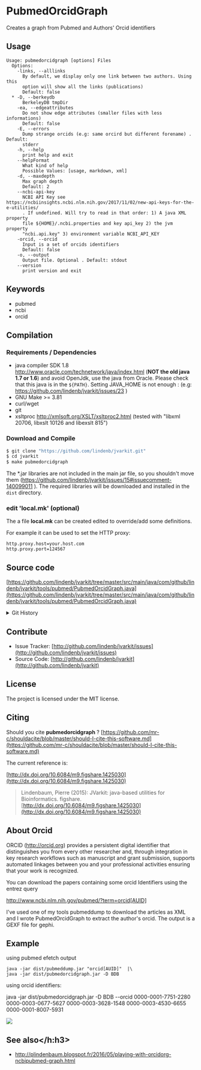 # PubmedOrcidGraph

Creates a graph from Pubmed and Authors' Orcid identifiers


## Usage

```
Usage: pubmedorcidgraph [options] Files
  Options:
    -links, --alllinks
      By default, we display only one link between two authors. Using this 
      option will show all the links (publications)
      Default: false
  * -D, --berkeydb
      BerkeleyDB tmpDir
    -ea, --edgeattributes
      Do not show edge attributes (smaller files with less informations)
      Default: false
    -E, --errors
      Dump strange orcids (e.g: same orcird but different forename) . Default: 
      stderr 
    -h, --help
      print help and exit
    --helpFormat
      What kind of help
      Possible Values: [usage, markdown, xml]
    -d, --maxdepth
      Max graph depth
      Default: 2
    --ncbi-api-key
      NCBI API Key see https://ncbiinsights.ncbi.nlm.nih.gov/2017/11/02/new-api-keys-for-the-e-utilities/ 
      . If undefined. Will try to read in that order: 1) A java XML property 
      file ${HOME}/.ncbi.properties and key api_key 2) the jvm property 
      "ncbi.api.key" 3) environment variable NCBI_API_KEY
    -orcid, --orcid
      Input is a set of orcids identifiers
      Default: false
    -o, --output
      Output file. Optional . Default: stdout
    --version
      print version and exit

```


## Keywords

 * pubmed
 * ncbi
 * orcid


## Compilation

### Requirements / Dependencies

* java compiler SDK 1.8 http://www.oracle.com/technetwork/java/index.html (**NOT the old java 1.7 or 1.6**) and avoid OpenJdk, use the java from Oracle. Please check that this java is in the `${PATH}`. Setting JAVA_HOME is not enough : (e.g: https://github.com/lindenb/jvarkit/issues/23 )
* GNU Make >= 3.81
* curl/wget
* git
* xsltproc http://xmlsoft.org/XSLT/xsltproc2.html (tested with "libxml 20706, libxslt 10126 and libexslt 815")


### Download and Compile

```bash
$ git clone "https://github.com/lindenb/jvarkit.git"
$ cd jvarkit
$ make pubmedorcidgraph
```

The *.jar libraries are not included in the main jar file, so you shouldn't move them (https://github.com/lindenb/jvarkit/issues/15#issuecomment-140099011 ).
The required libraries will be downloaded and installed in the `dist` directory.

### edit 'local.mk' (optional)

The a file **local.mk** can be created edited to override/add some definitions.

For example it can be used to set the HTTP proxy:

```
http.proxy.host=your.host.com
http.proxy.port=124567
```
## Source code 

[https://github.com/lindenb/jvarkit/tree/master/src/main/java/com/github/lindenb/jvarkit/tools/pubmed/PubmedOrcidGraph.java](https://github.com/lindenb/jvarkit/tree/master/src/main/java/com/github/lindenb/jvarkit/tools/pubmed/PubmedOrcidGraph.java)


<details>
<summary>Git History</summary>

```
Thu Nov 2 19:54:56 2017 +0100 ; added NCBI API key ; https://github.com/lindenb/jvarkit/commit/fa13648014a42cd307b25f8661385e9f62d42bea
Mon May 15 17:17:02 2017 +0200 ; cont ; https://github.com/lindenb/jvarkit/commit/fc77d9c9088e4bc4c0033948eafb0d8e592f13fe
Tue Apr 4 20:55:42 2017 +0200 ; bdb and fix orcid ; https://github.com/lindenb/jvarkit/commit/8a13cc0e9e36a4b86e3fd1628ff2f241b4a09c1f
Tue Apr 4 17:09:36 2017 +0200 ; vcfgnomad ; https://github.com/lindenb/jvarkit/commit/eac33a01731eaffbdc401ec5fd917fe345b4a181
Thu May 26 16:43:07 2016 +0200 ; cont ; https://github.com/lindenb/jvarkit/commit/60ada53779722d3b5f4bff4d31b08cb518a38541
Mon May 23 09:37:06 2016 +0200 ; json ; https://github.com/lindenb/jvarkit/commit/ea11a24eac02ecb6ad28cadeefb035ae076e5a9d
Sun May 22 12:00:54 2016 +0200 ; cont ; https://github.com/lindenb/jvarkit/commit/82ee0a8cd412a3dab4fb0f251b6ec686426db85a
Fri May 20 18:11:18 2016 +0200 ; orcid ; https://github.com/lindenb/jvarkit/commit/44efe5d5addfd9c2b2bc5604918d4092595893a5
Fri May 20 12:11:28 2016 +0200 ; orcid graph ; https://github.com/lindenb/jvarkit/commit/7a15bbc49acd42dcc3b44828a61ddeaaed275c24
```

</details>

## Contribute

- Issue Tracker: [http://github.com/lindenb/jvarkit/issues](http://github.com/lindenb/jvarkit/issues)
- Source Code: [http://github.com/lindenb/jvarkit](http://github.com/lindenb/jvarkit)

## License

The project is licensed under the MIT license.

## Citing

Should you cite **pubmedorcidgraph** ? [https://github.com/mr-c/shouldacite/blob/master/should-I-cite-this-software.md](https://github.com/mr-c/shouldacite/blob/master/should-I-cite-this-software.md)

The current reference is:

[http://dx.doi.org/10.6084/m9.figshare.1425030](http://dx.doi.org/10.6084/m9.figshare.1425030)

> Lindenbaum, Pierre (2015): JVarkit: java-based utilities for Bioinformatics. figshare.
> [http://dx.doi.org/10.6084/m9.figshare.1425030](http://dx.doi.org/10.6084/m9.figshare.1425030)


## About Orcid
 ORCID  (http://orcid.org) provides a persistent digital identifier that distinguishes you from every other researcher and, through integration in key research workflows such as manuscript and grant submission, supports automated linkages between you and your professional activities ensuring that your work is recognized.

You can download the papers containing some orcid Identifiers using the entrez query

http://www.ncbi.nlm.nih.gov/pubmed/?term=orcid[AUID]

I've used one of my tools pubmeddump to download the articles as XML and I wrote PubmedOrcidGraph to extract the author's orcid.
The output is a GEXF file for gephi.

## Example

using pubmed efetch output

```
java -jar dist/pubmeddump.jar "orcid[AUID]"  |\
java -jar dist/pubmedorcidgraph.jar -D BDB 
```

using orcid identifiers:

java -jar dist/pubmedorcidgraph.jar -D BDB --orcid 0000-0001-7751-2280 0000-0003-0677-5627 0000-0003-3628-1548 0000-0003-4530-6655 0000-0001-8007-5931 


<img src="https://pbs.twimg.com/media/Ci-h0MJWUAAvJjw.jpg"/>

## See also</h:h3>

 * http://plindenbaum.blogspot.fr/2016/05/playing-with-orcidorg-ncbipubmed-graph.html


